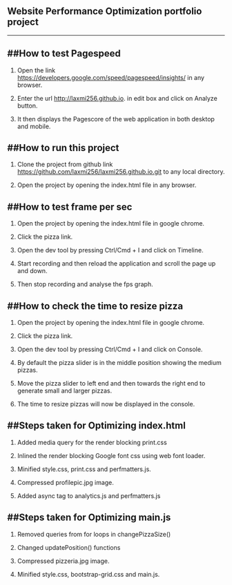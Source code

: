 ## Website Performance Optimization portfolio project
-----------------------------------------------------


##How to test Pagespeed
-----------------------
1. Open the link https://developers.google.com/speed/pagespeed/insights/ in any browser.

2. Enter the url http://laxmi256.github.io. in edit box and click on Analyze button.

3. It then displays the Pagescore of the web application in both desktop and mobile.


##How to run this project
-------------------------

1. Clone the project from github link https://github.com/laxmi256/laxmi256.github.io.git to any local directory.

2. Open the project by opening the index.html file in any browser.


##How to test frame per sec
---------------------------

1. Open the project by opening the index.html file in google chrome.

2. Click the pizza link.

3. Open the dev tool by pressing Ctrl/Cmd + I and click on Timeline.

4. Start recording and then reload the application and scroll the page up and down.

5. Then stop recording and analyse the fps graph.


##How to check the time to resize pizza
---------------------------------------
1. Open the project by opening the index.html file in google chrome.

2. Click the pizza link.

3. Open the dev tool by pressing Ctrl/Cmd + I and click on Console.

4. By default the pizza slider is in the middle position showing the medium pizzas.

5. Move the pizza slider to left end and then towards the right end to generate small and larger pizzas.

6. The time to resize pizzas will now be displayed in the console.


##Steps taken for Optimizing index.html
---------------------------------------

1. Added media query for the render blocking print.css

2. Inlined the render blocking Google font css using web font loader.

3. Minified style.css, print.css and perfmatters.js.

4. Compressed profilepic.jpg image.

5. Added async tag to analytics.js and perfmatters.js


##Steps taken for Optimizing main.js
------------------------------------

1. Removed queries from for loops in changePizzaSize()

2. Changed updatePosition() functions

3. Compressed pizzeria.jpg image.

4. Minified style.css, bootstrap-grid.css and main.js.